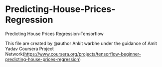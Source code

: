 # Predicting-House-Prices-Regression
Predicting House Prices Regression-Tensorflow

This file are created by @author Ankit warbhe under the guidance of Amit Yadav Coursera Project Network(https://www.coursera.org/projects/tensorflow-beginner-predicting-house-prices-regression)
